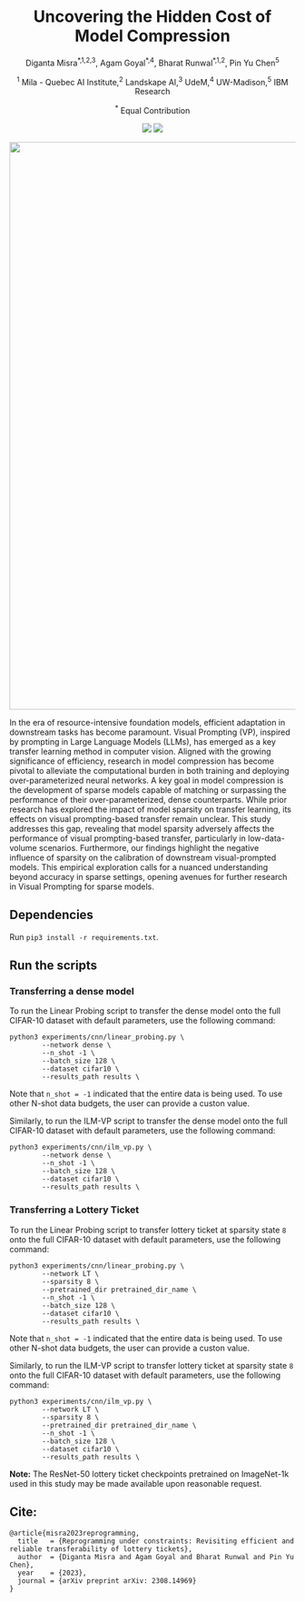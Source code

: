 <h1 align="center">Uncovering the Hidden Cost of Model Compression</h1>
<p align="center">Diganta Misra<sup>*,1,2,3</sup>, Agam Goyal<sup>*,4</sup>, Bharat Runwal<sup>*,1,2</sup>, Pin Yu Chen<sup>5</sup></p>
<p align="center"><sup>1</sup> Mila - Quebec AI Institute,<sup>2</sup> Landskape AI,<sup>3</sup> UdeM,<sup>4</sup> UW-Madison,<sup>5</sup> IBM Research</p>
<p align="center"><sup>*</sup> Equal Contribution </p>
<p align="center">
  <a href="https://arxiv.org/abs/2308.14969" alt="ArXiv">
        <img src="https://img.shields.io/badge/Preprint-arXiv-blue.svg" /></a>
  <a href="https://wandb.ai/landskape/Reprogram-Sparse" alt="Dashboard">
        <img src="https://img.shields.io/badge/WandB-Dashboard-gold.svg" /></a>
</p>

<p align="center">
  <img src ="vp.png"  width="1000"/>
</p>

In the era of resource-intensive foundation models, efficient adaptation in downstream tasks has become paramount. Visual Prompting (VP), inspired by prompting in Large Language Models (LLMs), has emerged as a key transfer learning method in computer vision. Aligned with the growing significance of efficiency, research in model compression has become pivotal to alleviate the computational burden in both training and deploying over-parameterized neural networks. A key goal in model compression is the development of sparse models capable of matching or surpassing the performance of their over-parameterized, dense counterparts. While prior research has explored the impact of model sparsity on transfer learning, its effects on visual prompting-based transfer remain unclear. This study addresses this gap, revealing that model sparsity adversely affects the performance of visual prompting-based transfer, particularly in low-data-volume scenarios. Furthermore, our findings highlight the negative influence of sparsity on the calibration of downstream visual-prompted models. This empirical exploration calls for a nuanced understanding beyond accuracy in sparse settings, opening avenues for further research in Visual Prompting for sparse models.

## Dependencies

Run `pip3 install -r requirements.txt`.

## Run the scripts

### Transferring a dense model

To run the Linear Probing script to transfer the dense model onto the full CIFAR-10 dataset with default parameters, use the following command:

```
python3 experiments/cnn/linear_probing.py \
        --network dense \
        --n_shot -1 \
        --batch_size 128 \
        --dataset cifar10 \
        --results_path results \
```

Note that `n_shot = -1` indicated that the entire data is being used. To use other N-shot data budgets, the user can provide a custon value.

Similarly, to run the ILM-VP script to transfer the dense model onto the full CIFAR-10 dataset with default parameters, use the following command:

```
python3 experiments/cnn/ilm_vp.py \
        --network dense \
        --n_shot -1 \
        --batch_size 128 \
        --dataset cifar10 \
        --results_path results \
```

### Transferring a Lottery Ticket

To run the Linear Probing script to transfer lottery ticket at sparsity state `8` onto the full CIFAR-10 dataset with default parameters, use the following command:

```
python3 experiments/cnn/linear_probing.py \
        --network LT \
        --sparsity 8 \
        --pretrained_dir pretrained_dir_name \
        --n_shot -1 \
        --batch_size 128 \
        --dataset cifar10 \
        --results_path results \
```

Note that `n_shot = -1` indicated that the entire data is being used. To use other N-shot data budgets, the user can provide a custon value.

Similarly, to run the ILM-VP script to transfer lottery ticket at sparsity state `8` onto the full CIFAR-10 dataset with default parameters, use the following command:

```
python3 experiments/cnn/ilm_vp.py \
        --network LT \
        --sparsity 8 \
        --pretrained_dir pretrained_dir_name \
        --n_shot -1 \
        --batch_size 128 \
        --dataset cifar10 \
        --results_path results \
```

**Note:** The ResNet-50 lottery ticket checkpoints pretrained on ImageNet-1k used in this study may be made available upon reasonable request.

## Cite:

```
@article{misra2023reprogramming,
  title   = {Reprogramming under constraints: Revisiting efficient and reliable transferability of lottery tickets},
  author  = {Diganta Misra and Agam Goyal and Bharat Runwal and Pin Yu Chen},
  year    = {2023},
  journal = {arXiv preprint arXiv: 2308.14969}
}
```
